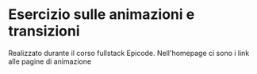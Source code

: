 # Esercizio sulle animazioni e transizioni 
Realizzato durante il corso fullstack Epicode.
Nell'homepage ci sono i link alle pagine di animazione
